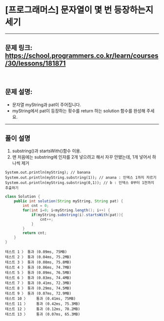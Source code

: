 # [프로그래머스] 문자열이 몇 번 등장하는지 세기

---

## 문제 링크: https://school.programmers.co.kr/learn/courses/30/lessons/181871

<br>

## 문제 설명:

- 문자열 myString과 pat이 주어집니다. 
- myString에서 pat이 등장하는 횟수를 return 하는 solution 함수를 완성해 주세요.

---

## 풀이 설명

1. substring()과 startsWith()함수 이용.
2. 맨 처음에는 substring에 인자를 2개 넣으려고 해서 자꾸 안됐는데, 1개 넣어서 하나씩 제거

```
System.out.println(myString); // banana
System.out.println(myString.substring(1)); // anana : 인덱스 1까지 자르기 
System.out.println(myString.substring(0,1)); // b : 인덱스 0부터 1전까지 추출하기
```

```java
class Solution {
    public int solution(String myString, String pat) {
        int cnt = 0;
        for(int i=0; i<myString.length(); i++) {
            if(myString.substring(i).startsWith(pat)){
                cnt++;
            }
        }
        return cnt;
    }
}

```

```text
테스트 1 〉	통과 (0.09ms, 75MB)
테스트 2 〉	통과 (0.04ms, 75.2MB)
테스트 3 〉	통과 (0.08ms, 75.8MB)
테스트 4 〉	통과 (0.06ms, 74.7MB)
테스트 5 〉	통과 (0.09ms, 76.5MB)
테스트 6 〉	통과 (0.03ms, 74.4MB)
테스트 7 〉	통과 (0.41ms, 72.3MB)
테스트 8 〉	통과 (0.29ms, 74.5MB)
테스트 9 〉	통과 (0.07ms, 72.9MB)
테스트 10 〉	통과 (0.41ms, 75MB)
테스트 11 〉	통과 (0.42ms, 75.3MB)
테스트 12 〉	통과 (0.12ms, 70.2MB)
테스트 13 〉	통과 (0.07ms, 65.3MB)
```
